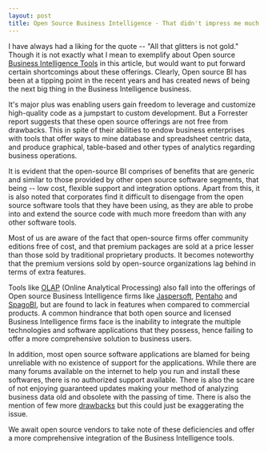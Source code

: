 ```yaml
---
layout: post
title: Open Source Business Intelligence - That didn't impress me much!
---
```


I have always had a liking for the quote -- "All that glitters is not gold." Though it is not exactly what I mean to exemplify about Open source <a href="http://en.wikipedia.org/wiki/Business_intelligence_tools">Business Intelligence Tools</a> in this article, but would want to put forward certain shortcomings about these offerings. Clearly, Open source BI has been at a tipping point in the recent years and has created news of being the next big thing in the Business Intelligence business. 

It's major plus was enabling users gain freedom to leverage and customize high-quality code as a jumpstart to custom development. But a Forrester report suggests that these open source offerings are not free from drawbacks. This in spite of their abilities to endow business enterprises with tools that offer ways to mine database  and spreadsheet centric data, and produce graphical, table-based and other types of analytics regarding business operations. 

It is evident that the open-source BI comprises of benefits that are generic and similar to those provided by other open source software segments, that being -- low cost, flexible support and integration options. Apart from this, it is also noted that corporates find it difficult to disengage from the open source software tools that they have been using, as they are able to probe into and extend the source code with much more freedom than with any other software tools. 

Most of us are aware of the fact that open-source firms offer community editions free of cost, and that premium packages are sold at a price lesser than those sold by traditional proprietary products. It becomes noteworthy that the premium versions sold by open-source organizations lag behind in terms of extra features.

Tools like <a href="http://en.wikipedia.org/wiki/Online_analytical_processing">OLAP</a> (Online Analytical Processing) also fall into the offerings of Open source Business Intelligence firms like <a href="http://jasperforge.org/">Jaspersoft</a>, <a href="http://www.pentaho.com/">Pentaho</a> and <a href="http://www.spagoworld.org/xwiki/bin/view/SpagoBI/">SpagoBI</a>, but are found to lack in features when compared to commercial products. A common hindrance that both open source and licensed Business Intelligence firms face is the inability to integrate the multiple technologies and software applications that they possess, hence failing to offer a more comprehensive solution to business users. 

In addition, most open source software applications are blamed for being unreliable with no existence of support for the applications. While there are many forums available on the internet to help you run and install these softwares, there is no authorized support available. There is also the scare of not enjoying guaranteed updates making your method of analyzing business data old and obsolete with the passing of time. There is also the mention of few more <a href="http://eu.conecta.it/paper/Perceived_disadvantages_ope.html">drawbacks</a> but this could just be exaggerating the issue. 

We await open source vendors to take note of these deficiencies and offer a more comprehensive integration of the Business Intelligence tools.
